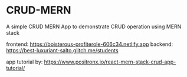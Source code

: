 # CRUD-MERN

A simple CRUD MERN App to demonstrate CRUD operation using MERN stack

frontend: https://boisterous-profiterole-606c34.netlify.app
backend: https://best-luxuriant-salto.glitch.me/students

app tutorial by: https://www.positronx.io/react-mern-stack-crud-app-tutorial/
 
